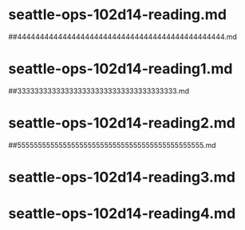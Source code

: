 # seattle-ops-102d14-reading.md
##4444444444444444444444444444444444444444444444.md
# seattle-ops-102d14-reading1.md
##3333333333333333333333333333333333333.md
# seattle-ops-102d14-reading2.md
##555555555555555555555555555555555555555555555.md
# seattle-ops-102d14-reading3.md
# seattle-ops-102d14-reading4.md

